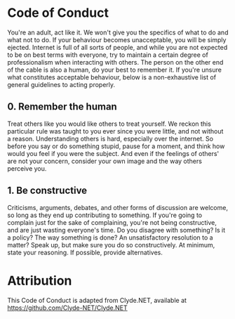 # Code of Conduct
You're an adult, act like it. We won't give you the specifics of what to do and what not to do. If your behaviour becomes unacceptable, you will be simply ejected. Internet is full of all sorts of people, and while you are not expected to be on best terms with everyone, try to maintain a certain degree of professionalism when interacting with others. The person on the other end of the cable is also a human, do your best to remember it. If you're unsure what constitutes acceptable behaviour, below is a non-exhaustive list of general guidelines to acting properly. 

## 0. Remember the human
Treat others like you would like others to treat yourself. We reckon this particular rule was taught to you ever since you were little, and not without a reason. Understanding others is hard, especially over the internet. So before you say or do something stupid, pause for a moment, and think how would you feel if you were the subject. And even if the feelings of others' are not your concern, consider your own image and the way others perceive you. 

## 1. Be constructive
Criticisms, arguments, debates, and other forms of discussion are welcome, so long as they end up contributing to something. If you're going to complain just for the sake of complaining, you're not being constructive, and are just wasting everyone's time. Do you disagree with something? Is it a policy? The way something is done?  An unsatisfactory resolution to a matter? Speak up, but make sure you do so constructively. At minimum, state your reasoning. If possible, provide alternatives.

# Attribution
This Code of Conduct is adapted from Clyde.NET, available at https://github.com/Clyde-NET/Clyde.NET
